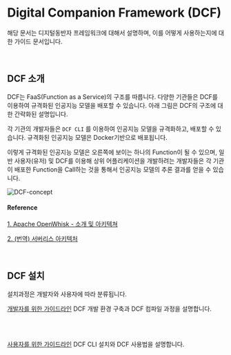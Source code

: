 # Digital Companion Framework (DCF)

해당 문서는 디지털동반자 프레임워크에 대해서 설명하며, 이를 어떻게 사용하는지에 대한 가이드 문서입니다.

​    

## DCF 소개



DCF는 FaaS(Function as a Service)의 구조를 따릅니다. 다양한 기관들은 DCF를 이용하여 규격화된 인공지능 모델을 배포할 수 있습니다. 아래 그림은 DCF의 구조에 대한 간략화된 설명입니다.



각 기관의 개발자들은 `DCF CLI` 를 이용하여 인공지능 모델을 규격화하고, 배포할 수 있습니다. 규격화된 인공지능 모델은 Docker기반으로 배포됩니다.



이렇게 규격화된 인공지능 모델은 오른쪽에 보이는 하나의 Function이 될 수 있으며, 일반 사용자(유저) 및 DCF를 이용해 상위 어플리케이션을 개발하려는 개발자들은 각 기관이 배포한 Function을 Call하는 것을 통해서 인공지능 모델의 추론 결과를 얻을 수 있습니다.



![DCF-concept](https://user-images.githubusercontent.com/13328380/47892857-590c2500-de9d-11e8-8989-7821892b1a72.png)



#### Reference

[1. Apache OpenWhisk - 소개 및 아키텍쳐](https://developer.ibm.com/kr/cloud/2017/12/24/apache-openwhisk-intro-architecture/)

[2. (번역) 서버리스 아키텍처](https://blog.aliencube.org/ko/2016/06/23/serverless-architectures/)



​    

## DCF 설치

설치과정은 개발자와 사용자에 따라 분류됩니다.

[개발자를 위한 가이드라인](https://github.com/DigitalCompanion-KETI/DCFramework/blob/feature/%2330/Developer/README.md)
DCF 개발 환경 구축과 DCF 컴파일 과정을 설명합니다.

<br>
<br>

[사용자를 위한 가이드라인](https://github.com/DigitalCompanion-KETI/DCFramework/blob/feature/%2330/User/README.md)
DCF CLI 설치와 DCF 사용법을 설명합니다.


